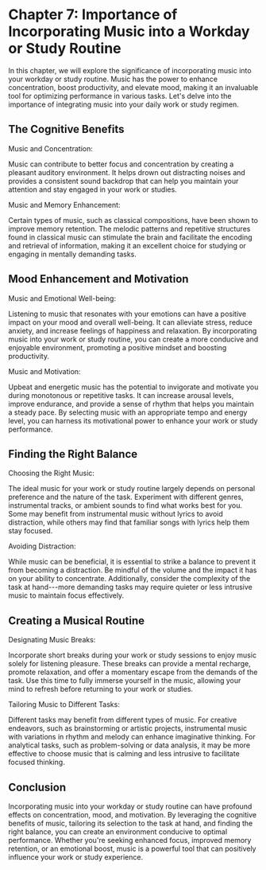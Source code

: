 Chapter 7: Importance of Incorporating Music into a Workday or Study Routine
============================================================================

In this chapter, we will explore the significance of incorporating music into your workday or study routine. Music has the power to enhance concentration, boost productivity, and elevate mood, making it an invaluable tool for optimizing performance in various tasks. Let's delve into the importance of integrating music into your daily work or study regimen.

The Cognitive Benefits
----------------------

Music and Concentration:

Music can contribute to better focus and concentration by creating a pleasant auditory environment. It helps drown out distracting noises and provides a consistent sound backdrop that can help you maintain your attention and stay engaged in your work or studies.

Music and Memory Enhancement:

Certain types of music, such as classical compositions, have been shown to improve memory retention. The melodic patterns and repetitive structures found in classical music can stimulate the brain and facilitate the encoding and retrieval of information, making it an excellent choice for studying or engaging in mentally demanding tasks.

Mood Enhancement and Motivation
-------------------------------

Music and Emotional Well-being:

Listening to music that resonates with your emotions can have a positive impact on your mood and overall well-being. It can alleviate stress, reduce anxiety, and increase feelings of happiness and relaxation. By incorporating music into your work or study routine, you can create a more conducive and enjoyable environment, promoting a positive mindset and boosting productivity.

Music and Motivation:

Upbeat and energetic music has the potential to invigorate and motivate you during monotonous or repetitive tasks. It can increase arousal levels, improve endurance, and provide a sense of rhythm that helps you maintain a steady pace. By selecting music with an appropriate tempo and energy level, you can harness its motivational power to enhance your work or study performance.

Finding the Right Balance
-------------------------

Choosing the Right Music:

The ideal music for your work or study routine largely depends on personal preference and the nature of the task. Experiment with different genres, instrumental tracks, or ambient sounds to find what works best for you. Some may benefit from instrumental music without lyrics to avoid distraction, while others may find that familiar songs with lyrics help them stay focused.

Avoiding Distraction:

While music can be beneficial, it is essential to strike a balance to prevent it from becoming a distraction. Be mindful of the volume and the impact it has on your ability to concentrate. Additionally, consider the complexity of the task at hand---more demanding tasks may require quieter or less intrusive music to maintain focus effectively.

Creating a Musical Routine
--------------------------

Designating Music Breaks:

Incorporate short breaks during your work or study sessions to enjoy music solely for listening pleasure. These breaks can provide a mental recharge, promote relaxation, and offer a momentary escape from the demands of the task. Use this time to fully immerse yourself in the music, allowing your mind to refresh before returning to your work or studies.

Tailoring Music to Different Tasks:

Different tasks may benefit from different types of music. For creative endeavors, such as brainstorming or artistic projects, instrumental music with variations in rhythm and melody can enhance imaginative thinking. For analytical tasks, such as problem-solving or data analysis, it may be more effective to choose music that is calming and less intrusive to facilitate focused thinking.

Conclusion
----------

Incorporating music into your workday or study routine can have profound effects on concentration, mood, and motivation. By leveraging the cognitive benefits of music, tailoring its selection to the task at hand, and finding the right balance, you can create an environment conducive to optimal performance. Whether you're seeking enhanced focus, improved memory retention, or an emotional boost, music is a powerful tool that can positively influence your work or study experience.
